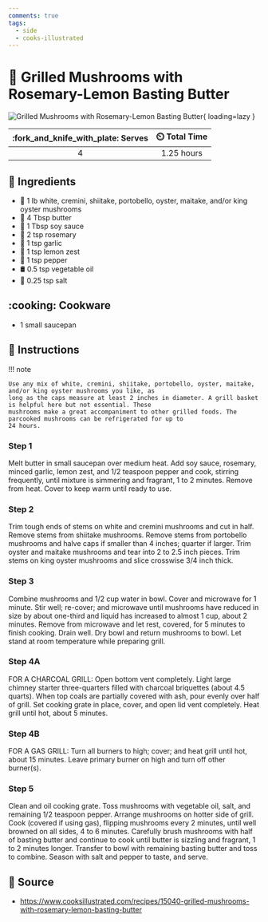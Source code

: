 ```yaml
---
comments: true
tags:
  - side
  - cooks-illustrated
---
```

# :mushroom: Grilled Mushrooms with Rosemary-Lemon Basting Butter

![Grilled Mushrooms with Rosemary-Lemon Basting Butter][1]{ loading=lazy }

| :fork_and_knife_with_plate: Serves | :timer_clock: Total Time |
|:----------------------------------:|:-----------------------: |
| 4 | 1.25 hours |

## :salt: Ingredients

- :mushroom: 1 lb white, cremini, shiitake, portobello, oyster, maitake, and/or king oyster mushrooms
- :butter: 4 Tbsp butter
- :takeout_box: 1 Tbsp soy sauce
- :herb: 2 tsp rosemary
- :garlic: 1 tsp garlic
- :lemon: 1 tsp lemon zest
- :salt: 1 tsp pepper
- :oil_drum: 0.5 tsp vegetable oil
- :salt: 0.25 tsp salt

## :cooking: Cookware

- 1 small saucepan

## :pencil: Instructions

!!! note

    Use any mix of white, cremini, shiitake, portobello, oyster, maitake, and/or king oyster mushrooms you like, as
    long as the caps measure at least 2 inches in diameter. A grill basket is helpful here but not essential. These
    mushrooms make a great accompaniment to other grilled foods. The parcooked mushrooms can be refrigerated for up to
    24 hours.

### Step 1

Melt butter in small saucepan over medium heat. Add soy sauce, rosemary, minced garlic, lemon zest, and 1/2 teaspoon
pepper and cook, stirring frequently, until mixture is simmering and fragrant, 1 to 2 minutes. Remove from heat. Cover
to keep warm until ready to use.

### Step 2

Trim tough ends of stems on white and cremini mushrooms and cut in half. Remove stems from shiitake mushrooms. Remove
stems from portobello mushrooms and halve caps if smaller than 4 inches; quarter if larger. Trim oyster and maitake
mushrooms and tear into 2 to 2.5 inch pieces. Trim stems on king oyster mushrooms and slice crosswise 3/4 inch thick.

### Step 3

Combine mushrooms and 1/2 cup water in bowl. Cover and microwave for 1 minute. Stir well; re-cover; and microwave until
mushrooms have reduced in size by about one-third and liquid has increased to almost 1 cup, about 2 minutes. Remove from
microwave and let rest, covered, for 5 minutes to finish cooking. Drain well. Dry bowl and return mushrooms to bowl. Let
stand at room temperature while preparing grill.

### Step 4A

FOR A CHARCOAL GRILL: Open bottom vent completely. Light large chimney starter three-quarters filled with charcoal
briquettes (about 4.5 quarts). When top coals are partially covered with ash, pour evenly over half of grill. Set
cooking grate in place, cover, and open lid vent completely. Heat grill until hot, about 5 minutes.

### Step 4B

FOR A GAS GRILL: Turn all burners to high; cover; and heat grill until hot, about 15 minutes. Leave primary burner on
high and turn off other burner(s).

### Step 5

Clean and oil cooking grate. Toss mushrooms with vegetable oil, salt, and remaining 1/2 teaspoon pepper. Arrange
mushrooms on hotter side of grill. Cook (covered if using gas), flipping mushrooms every 2 minutes, until well browned
on all sides, 4 to 6 minutes. Carefully brush mushrooms with half of basting butter and continue to cook until butter is
sizzling and fragrant, 1 to 2 minutes longer. Transfer to bowl with remaining basting butter and toss to combine. Season
with salt and pepper to taste, and serve.

## :link: Source

- <https://www.cooksillustrated.com/recipes/15040-grilled-mushrooms-with-rosemary-lemon-basting-butter>

[1]: <../assets/images/grilled-mushrooms-with-rosemary-lemon-basting-butter.jpg>
